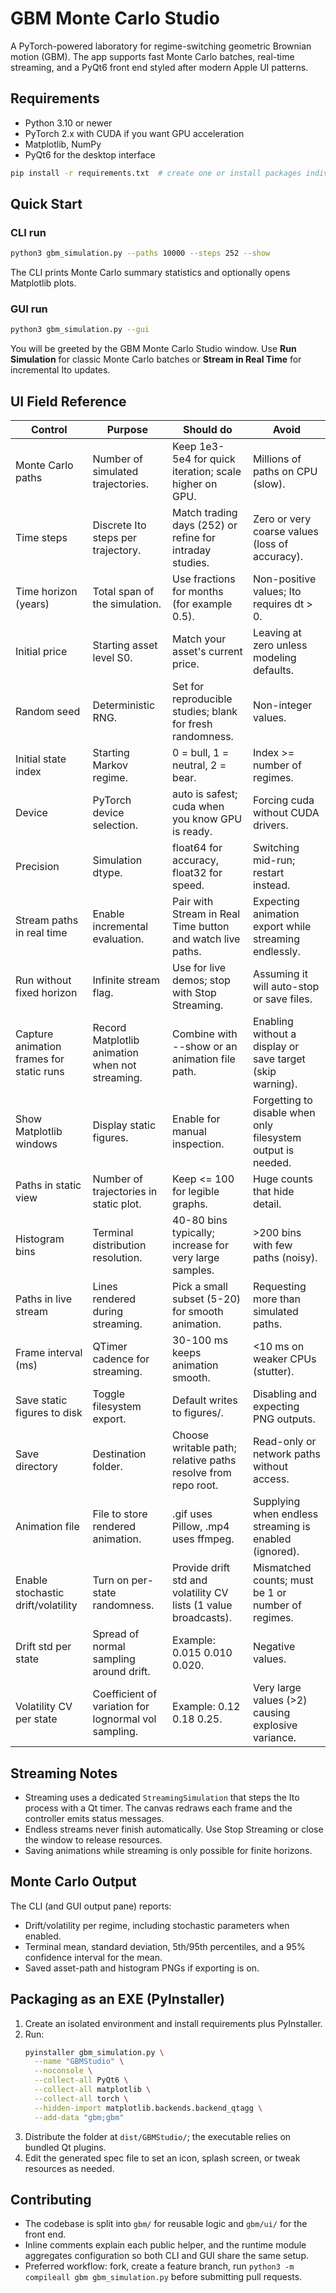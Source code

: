 # GBM Monte Carlo Studio

A PyTorch-powered laboratory for regime-switching geometric Brownian motion (GBM).
The app supports fast Monte Carlo batches, real-time streaming, and a PyQt6 front end
styled after modern Apple UI patterns.

## Requirements

- Python 3.10 or newer
- PyTorch 2.x with CUDA if you want GPU acceleration
- Matplotlib, NumPy
- PyQt6 for the desktop interface

```bash
pip install -r requirements.txt  # create one or install packages individually
```

## Quick Start

### CLI run

```bash
python3 gbm_simulation.py --paths 10000 --steps 252 --show
```

The CLI prints Monte Carlo summary statistics and optionally opens Matplotlib plots.

### GUI run

```bash
python3 gbm_simulation.py --gui
```

You will be greeted by the GBM Monte Carlo Studio window. Use **Run Simulation** for
classic Monte Carlo batches or **Stream in Real Time** for incremental Ito updates.

## UI Field Reference

| Control | Purpose | Should do | Avoid |
| --- | --- | --- | --- |
| Monte Carlo paths | Number of simulated trajectories. | Keep 1e3-5e4 for quick iteration; scale higher on GPU. | Millions of paths on CPU (slow). |
| Time steps | Discrete Ito steps per trajectory. | Match trading days (252) or refine for intraday studies. | Zero or very coarse values (loss of accuracy). |
| Time horizon (years) | Total span of the simulation. | Use fractions for months (for example 0.5). | Non-positive values; Ito requires dt > 0. |
| Initial price | Starting asset level S0. | Match your asset's current price. | Leaving at zero unless modeling defaults. |
| Random seed | Deterministic RNG. | Set for reproducible studies; blank for fresh randomness. | Non-integer values. |
| Initial state index | Starting Markov regime. | 0 = bull, 1 = neutral, 2 = bear. | Index >= number of regimes. |
| Device | PyTorch device selection. | auto is safest; cuda when you know GPU is ready. | Forcing cuda without CUDA drivers. |
| Precision | Simulation dtype. | float64 for accuracy, float32 for speed. | Switching mid-run; restart instead. |
| Stream paths in real time | Enable incremental evaluation. | Pair with Stream in Real Time button and watch live paths. | Expecting animation export while streaming endlessly. |
| Run without fixed horizon | Infinite stream flag. | Use for live demos; stop with Stop Streaming. | Assuming it will auto-stop or save files. |
| Capture animation frames for static runs | Record Matplotlib animation when not streaming. | Combine with --show or an animation file path. | Enabling without a display or save target (skip warning). |
| Show Matplotlib windows | Display static figures. | Enable for manual inspection. | Forgetting to disable when only filesystem output is needed. |
| Paths in static view | Number of trajectories in static plot. | Keep <= 100 for legible graphs. | Huge counts that hide detail. |
| Histogram bins | Terminal distribution resolution. | 40-80 bins typically; increase for very large samples. | >200 bins with few paths (noisy). |
| Paths in live stream | Lines rendered during streaming. | Pick a small subset (5-20) for smooth animation. | Requesting more than simulated paths. |
| Frame interval (ms) | QTimer cadence for streaming. | 30-100 ms keeps animation smooth. | <10 ms on weaker CPUs (stutter). |
| Save static figures to disk | Toggle filesystem export. | Default writes to figures/. | Disabling and expecting PNG outputs. |
| Save directory | Destination folder. | Choose writable path; relative paths resolve from repo root. | Read-only or network paths without access. |
| Animation file | File to store rendered animation. | .gif uses Pillow, .mp4 uses ffmpeg. | Supplying when endless streaming is enabled (ignored). |
| Enable stochastic drift/volatility | Turn on per-state randomness. | Provide drift std and volatility CV lists (1 value broadcasts). | Mismatched counts; must be 1 or number of regimes. |
| Drift std per state | Spread of normal sampling around drift. | Example: 0.015 0.010 0.020. | Negative values. |
| Volatility CV per state | Coefficient of variation for lognormal vol sampling. | Example: 0.12 0.18 0.25. | Very large values (>2) causing explosive variance. |

## Streaming Notes

- Streaming uses a dedicated `StreamingSimulation` that steps the Ito process with a Qt timer.
  The canvas redraws each frame and the controller emits status messages.
- Endless streams never finish automatically. Use Stop Streaming or close the window to
  release resources.
- Saving animations while streaming is only possible for finite horizons.

## Monte Carlo Output

The CLI (and GUI output pane) reports:

- Drift/volatility per regime, including stochastic parameters when enabled.
- Terminal mean, standard deviation, 5th/95th percentiles, and a 95% confidence interval for the mean.
- Saved asset-path and histogram PNGs if exporting is on.

## Packaging as an EXE (PyInstaller)

1. Create an isolated environment and install requirements plus PyInstaller.
2. Run:
   ```bash
   pyinstaller gbm_simulation.py \
     --name "GBMStudio" \
     --noconsole \
     --collect-all PyQt6 \
     --collect-all matplotlib \
     --collect-all torch \
     --hidden-import matplotlib.backends.backend_qtagg \
     --add-data "gbm;gbm"
   ```
3. Distribute the folder at `dist/GBMStudio/`; the executable relies on bundled Qt plugins.
4. Edit the generated spec file to set an icon, splash screen, or tweak resources as needed.

## Contributing

- The codebase is split into `gbm/` for reusable logic and `gbm/ui/` for the front end.
- Inline comments explain each public helper, and the runtime module aggregates configuration
  so both CLI and GUI share the same setup.
- Preferred workflow: fork, create a feature branch, run `python3 -m compileall gbm gbm_simulation.py`
  before submitting pull requests.

